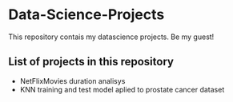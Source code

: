 # Data-Science-Projects
This repository contais my datascience projects. Be my guest!

## List of projects in this repository
* NetFlixMovies duration analisys
* KNN training and test model aplied to prostate cancer dataset
